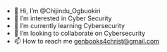 - 👋 Hi, I’m @Chijindu_Ogbuokiri
- 👀 I’m interested in Cyber Security 
- 🌱 I’m currently learning Cybersecurity 
- 💞️ I’m looking to collaborate on Cybersecurity 
- 📫 How to reach me genbooks4christ@gmail.com 

<!---
Chijindu_Ogbuokiri/Chijindu_Ogbuokiri is a ✨ special ✨ repository because its `README.md` (this file) appears on your GitHub profile.
You can click the Preview link to take a look at your changes.
--->
